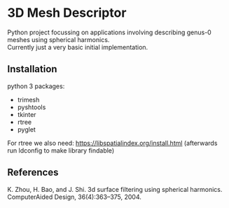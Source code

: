 # 3D Mesh Descriptor
Python project focussing on applications involving describing genus-0 meshes using spherical harmonics.  
Currently just a very basic initial implementation.

## Installation
python 3
packages:
 - trimesh
 - pyshtools
 - tkinter
 - rtree
 - pyglet

For rtree we also need:
https://libspatialindex.org/install.html (afterwards run ldconfig to make library findable)

## References
K. Zhou, H. Bao, and J. Shi. 3d surface filtering using spherical harmonics. ComputerAided Design, 36(4):363–375, 2004.
